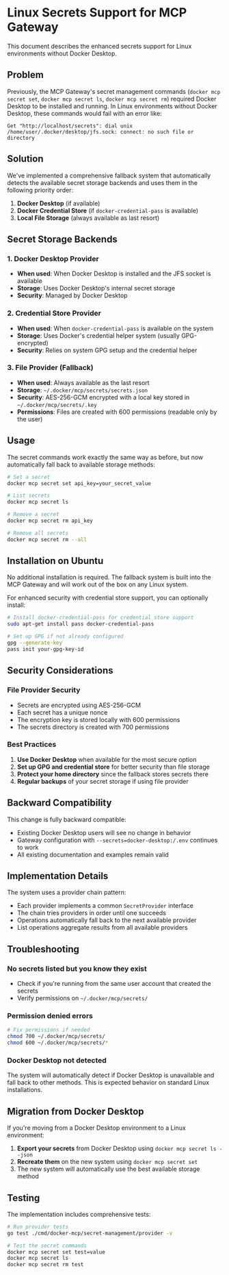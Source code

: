 # Linux Secrets Support for MCP Gateway

This document describes the enhanced secrets support for Linux environments without Docker Desktop.

## Problem

Previously, the MCP Gateway's secret management commands (`docker mcp secret set`, `docker mcp secret ls`, `docker mcp secret rm`) required Docker Desktop to be installed and running. In Linux environments without Docker Desktop, these commands would fail with an error like:

```
Get "http://localhost/secrets": dial unix /home/user/.docker/desktop/jfs.sock: connect: no such file or directory
```

## Solution

We've implemented a comprehensive fallback system that automatically detects the available secret storage backends and uses them in the following priority order:

1. **Docker Desktop** (if available)
2. **Docker Credential Store** (if `docker-credential-pass` is available)
3. **Local File Storage** (always available as last resort)

## Secret Storage Backends

### 1. Docker Desktop Provider
- **When used**: When Docker Desktop is installed and the JFS socket is available
- **Storage**: Uses Docker Desktop's internal secret storage
- **Security**: Managed by Docker Desktop

### 2. Credential Store Provider
- **When used**: When `docker-credential-pass` is available on the system
- **Storage**: Uses Docker's credential helper system (usually GPG-encrypted)
- **Security**: Relies on system GPG setup and the credential helper

### 3. File Provider (Fallback)
- **When used**: Always available as the last resort
- **Storage**: `~/.docker/mcp/secrets/secrets.json`
- **Security**: AES-256-GCM encrypted with a local key stored in `~/.docker/mcp/secrets/.key`
- **Permissions**: Files are created with 600 permissions (readable only by the user)

## Usage

The secret commands work exactly the same way as before, but now automatically fall back to available storage methods:

```bash
# Set a secret
docker mcp secret set api_key=your_secret_value

# List secrets  
docker mcp secret ls

# Remove a secret
docker mcp secret rm api_key

# Remove all secrets
docker mcp secret rm --all
```

## Installation on Ubuntu

No additional installation is required. The fallback system is built into the MCP Gateway and will work out of the box on any Linux system.

For enhanced security with credential store support, you can optionally install:

```bash
# Install docker-credential-pass for credential store support
sudo apt-get install pass docker-credential-pass

# Set up GPG if not already configured
gpg --generate-key
pass init your-gpg-key-id
```

## Security Considerations

### File Provider Security
- Secrets are encrypted using AES-256-GCM
- Each secret has a unique nonce
- The encryption key is stored locally with 600 permissions
- The secrets directory is created with 700 permissions

### Best Practices
1. **Use Docker Desktop** when available for the most secure option
2. **Set up GPG and credential store** for better security than file storage
3. **Protect your home directory** since the fallback stores secrets there
4. **Regular backups** of your secret storage if using file provider

## Backward Compatibility

This change is fully backward compatible:
- Existing Docker Desktop users will see no change in behavior
- Gateway configuration with `--secrets=docker-desktop:/.env` continues to work
- All existing documentation and examples remain valid

## Implementation Details

The system uses a provider chain pattern:
- Each provider implements a common `SecretProvider` interface
- The chain tries providers in order until one succeeds
- Operations automatically fall back to the next available provider
- List operations aggregate results from all available providers

## Troubleshooting

### No secrets listed but you know they exist
- Check if you're running from the same user account that created the secrets
- Verify permissions on `~/.docker/mcp/secrets/`

### Permission denied errors
```bash
# Fix permissions if needed
chmod 700 ~/.docker/mcp/secrets/
chmod 600 ~/.docker/mcp/secrets/*
```

### Docker Desktop not detected
The system will automatically detect if Docker Desktop is unavailable and fall back to other methods. This is expected behavior on standard Linux installations.

## Migration from Docker Desktop

If you're moving from a Docker Desktop environment to a Linux environment:

1. **Export your secrets** from Docker Desktop using `docker mcp secret ls --json`
2. **Recreate them** on the new system using `docker mcp secret set`
3. The new system will automatically use the best available storage method

## Testing

The implementation includes comprehensive tests:

```bash
# Run provider tests
go test ./cmd/docker-mcp/secret-management/provider -v

# Test the secret commands
docker mcp secret set test=value
docker mcp secret ls
docker mcp secret rm test
```